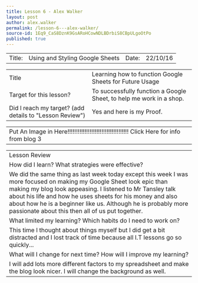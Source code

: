 ```yaml
---
title: Lesson 6 - Alex Walker
layout: post
author: alex.walker
permalink: /lesson-6---alex-walker/
source-id: 1Eq9_CaS8DznK9GsARoHCowNDLBDrbiS8CBpULgoOtPo
published: true
---
```

<table>
  <tr>
    <td>Title:  </td>
    <td>Using and Styling Google Sheets</td>
    <td> Date:  </td>
    <td>22/10/16</td>
  </tr>
</table>


<table>
  <tr>
    <td>Title</td>
    <td>Learning how to function Google Sheets for Future Usage</td>
  </tr>
  <tr>
    <td>Target for this lesson?</td>
    <td>To successfully function a Google Sheet, to help me work in a shop.</td>
  </tr>
  <tr>
    <td>Did I reach my target? 
(add details to "Lesson Review")</td>
    <td>Yes and here is my Proof.</td>
  </tr>
</table>


<table>
  <tr>
    <td>Put An Image in Here!!!!!!!!!!!!!!!!!!!!!!!!!!!!!!!!!!!!
Click Here for info from blog 3</td>
  </tr>
</table>


<table>
  <tr>
    <td>Lesson Review</td>
  </tr>
  <tr>
    <td>How did I learn? What strategies were effective? </td>
  </tr>
  <tr>
    <td>We did the same thing as last week today except this week I was more focused on making my Google Sheet look epic than making my blog look appeasing. I listened to Mr Tansley talk about his life and how he uses sheets for his money and also about how he is a beginner like us. Although he is probably more passionate about this then all of us put together. </td>
  </tr>
  <tr>
    <td>What limited my learning? Which habits do I need to work on? </td>
  </tr>
  <tr>
    <td>This time I thought about things myself but I did get a bit distracted and I lost track of time because all I.T lessons go so quickly...</td>
  </tr>
  <tr>
    <td>What will I change for next time? How will I improve my learning?</td>
  </tr>
  <tr>
    <td>I will add lots more different factors to my spreadsheet and make the blog look nicer. I will change the background as well.</td>
  </tr>
</table>


